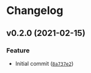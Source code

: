 # Changelog

<!--next-version-placeholder-->

## v0.2.0 (2021-02-15)
### Feature
* Initial commit ([`8a737e2`](https://github.com/arthuralvim/chalice-app-template/commit/8a737e241aecd4c96e7ce319aeadd26b8ac04933))
